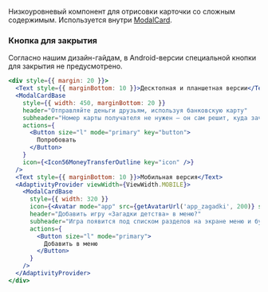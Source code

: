 Низкоуровневый компонент для отрисовки карточки со сложным содержимым. Используется внутри [ModalCard](#/ModalCard).

### Кнопка для закрытия
Согласно нашим дизайн-гайдам, в Android-версии специальной кнопки для закрытия не предусмотрено.

```jsx { "props": { "layout": false, "iframe": false } }
<div style={{ margin: 20 }}>
  <Text style={{ marginBottom: 10 }}>Десктопная и планшетная версии</Text>
  <ModalCardBase
    style={{ width: 450, marginBottom: 20 }}
    header="Отправляйте деньги друзьям, используя банковскую карту"
    subheader="Номер карты получателя не нужен — он сам решит, куда зачислить средства."
    actions={
      <Button size="l" mode="primary" key="button">
        Попробовать
      </Button>
    }
    icon={<Icon56MoneyTransferOutline key="icon" />}
  />
  <Text style={{ marginBottom: 10 }}>Мобильная версия</Text>
  <AdaptivityProvider viewWidth={ViewWidth.MOBILE}>
    <ModalCardBase
      style={{ width: 320 }}
      icon={<Avatar mode="app" src={getAvatarUrl('app_zagadki', 200)} size={72} />}
      header="Добавить игру «Загадки детства» в меню?"
      subheader="Игра появится под списком разделов на экране меню и будет всегда под рукой."
      actions={
        <Button size="l" mode="primary">
          Добавить в меню
        </Button>
      }
    />
  </AdaptivityProvider>
</div>
```

